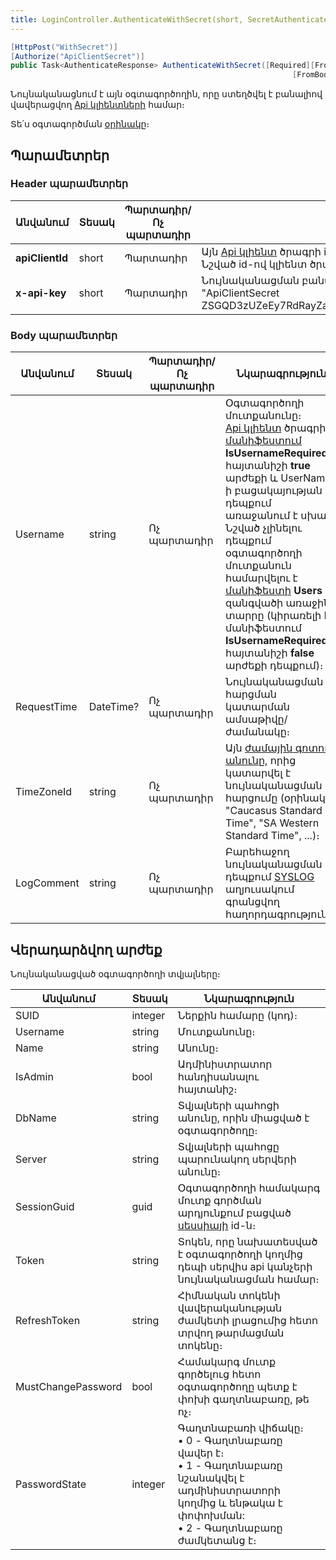 ```yaml
---
title: LoginController.AuthenticateWithSecret(short, SecretAuthenticateRequest) մեթոդ
---
```


```c#
[HttpPost("WithSecret")]
[Authorize("ApiClientSecret")]
public Task<AuthenticateResponse> AuthenticateWithSecret([Required][FromHeader] short apiClientId,
                                                               [FromBody] SecretAuthenticateRequest request)
```

Նույնականացնում է այն օգտագործողին, որը ստեղծվել է բանալիով վավերացվող [Api կլիենտների](../../web_api_client/api_client.md) համար։

Տե՛ս օգտագործման [օրինակը](https://www.postman.com/asya-01/armsoft/example/33237126-4bbeb85b-c497-4439-8f07-1943d228ba90)։

## Պարամետրեր

### Header պարամետրեր

| Անվանում | Տեսակ | **Պարտադիր/Ոչ պարտադիր** | **Նկարագրություն** |
| --- | --- | --- | --- |
| **apiClientId** | short | Պարտադիր | Այն [Api կլիենտ](../../web_api_client/api_client.md) ծրագրի id-ն, որում ստեղծվել է նույնականացվող օգտագործողը։  <br>Նշված id-ով կլիենտ ծրագրի բացակայության դեպքում առաջանում է սխալ։ |
| **x-api-key** | short | Պարտադիր | Նույնականացման բանալի անունը, որը նշվել է [Api կլիենտ](../../web_api_client/api_client.md) ստեղծելիս։ Արժեքը լրացնելուց պետք է նայել պատճենել ApiClientSecret նախդիրը։ Օրինակ՝ "ApiClientSecret ZSGQD3zUZeEy7RdRayZaywaS7KrSbO16MdsHyrjT6WK4vbUv2lxgLcweD1NqYYbFRCcxNrkNrQRXMAc4VIPwdq1vAq23kqdAiTSaGxc6zKekW3baem3dmWGUh679pPdOP6Q": |

### Body պարամետրեր

| Անվանում | Տեսակ | **Պարտադիր/Ոչ պարտադիր** | **Նկարագրություն** |
| --- | --- | --- | --- |
| Username | string | Ոչ պարտադիր | Օգտագործողի մուտքանունը։  <br>[Api կլիենտ](../../web_api_client/api_client.md) ծրագրի [մանիֆեստում](../../web_api_client/api_client.md#մանիֆեստ) **IsUsernameRequired** հայտանիշի **true** արժեքի և UserName-ի բացակայության դեպքում առաջանում է սխալ։  <br>Նշված չլինելու դեպքում օգտագործողի մուտքանուն համարվելու է [մանիֆեստի](../../web_api_client/api_client.md#մանիֆեստ) **Users** զանգվածի առաջին տարրը (կիրառելի է մանիֆեստում **IsUsernameRequired** հայտանիշի **false** արժեքի դեպքում)։ |
| RequestTime | DateTime? | Ոչ պարտադիր | Նույնականացման հարցման կատարման ամսաթիվը/ժամանակը։ |
| TimeZoneId | string | Ոչ պարտադիր | Այն [ժամային գոտու անունը](https://learn.microsoft.com/en-us/windows-hardware/manufacture/desktop/default-time-zones#time-zones), որից կատարվել է նույնականացման հարցումը (օրինակ՝ "Caucasus Standard Time", "SA Western Standard Time", ...)։ |
| LogComment | string | Ոչ պարտադիր | Բարեհաջող նույնականացման դեպքում [SYSLOG](https://armsoft.github.io/as4x-docs/HTM/ProgrGuide/Database/SYSLOG.html) աղյուսակում գրանցվող հաղորդագրությունը։ |

## Վերադարձվող արժեք

Նույնականացված օգտագործողի տվյալները։

| Անվանում | Տեսակ | Նկարագրություն |
| --- | --- | --- |
| SUID | integer | Ներքին համարը (կոդ)։ |
| Username | string | Մուտքանունը։ |
| Name | string | Անունը։ |
| IsAdmin | bool | Ադմինիստրատոր հանդիսանալու հայտանիշ։ |
| DbName | string | Տվյալների պահոցի անունը, որին միացված է օգտագործողը։ |
| Server | string | Տվյալների պահոցը պարունակող սերվերի անունը։ |
| SessionGuid | guid | Օգտագործողի համակարգ մուտք գործման արդյունքում բացված [սեսսիայի](../../server_api/types/SessionInfo.md) id-ն։ |
| Token | string | Տոկեն, որը նախատեսված է օգտագործողի կողմից դեպի սերվիս api կանչերի նույնականացման համար։ |
| RefreshToken | string | Հիմնական տոկենի վավերականության ժամկետի լրացումից հետո տրվող թարմացման տոկենը։ |
| MustChangePassword | bool | Համակարգ մուտք գործելուց հետո օգտագործողը պետք է փոխի գաղտնաբառը, թե ոչ։ |
| PasswordState | integer | Գաղտնաբառի վիճակը։  <br>• 0 - Գաղտնաբառը վավեր է։  <br>• 1 - Գաղտնաբառը նշանակվել է ադմինիստրատորի կողմից և ենթակա է փոփոխման:  <br>• 2 - Գաղտնաբառը ժամկետանց է։ |
